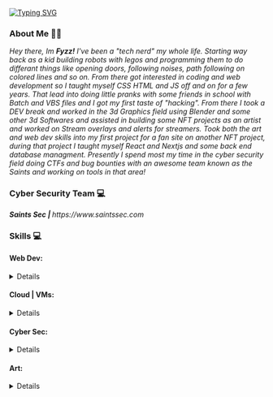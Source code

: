 [![Typing SVG](https://readme-typing-svg.herokuapp.com?color=F7E3E3&lines=Entrepreneur+%7C+Hacker+%7C+3d+Artist;NFT+Creator+%7C+Developer+%7C+Husband)](https://git.io/typing-svg)
<body>
  
### About Me 👨‍💼
<p><i>Hey there, Im <b>Fyzz!</b> I've been a "tech nerd" my whole life. Starting way back as a kid building robots with legos and programming them to do differant things like opening doors, following noises, path following on colored lines and so on. From there got interested in coding and web development so I taught myself CSS HTML and JS off and on for a few years. That lead into doing little pranks with some friends in school with Batch and VBS files and I got my first taste of "hacking". From there I took a DEV break and worked in the 3d Graphics field using Blender and some other 3d Softwares and assisted in building some NFT projects as an artist and worked on Stream overlays and alerts for streamers. Took both the art and web dev skills into my first project for a fan site on another NFT project, during that project I taught myself React and Nextjs and some back end database managment. Presently I spend most my time in the cyber security field doing CTFs and bug bounties with an awesome team known as the Saints and working on tools in that area!</i>
</p>
  
### Cyber Security Team 💻
<p><i><b>Saints Sec | </b>https://www.saintssec.com</i>
</p>
  
### Skills 💻
#### Web Dev:
<details>
  - HTML
  - CSS
  - JS
  - NodeJS
  - ReactJS
  - NextJS
  - FireBase
  - Python
  - WordPress
</details>
  
#### Cloud | VMs:
<details>
  Git | Github | Virtual Box | VMware | AWS | Google Cloud
</details>
  
#### Cyber Sec:
<details>
  Hack the Box | Try hack me | Python | VMs | Hack5 | Raspberry Pi
</details>
  
#### Art:
<details>
  Blender | Adobe Suit | Affinity Suit | Video Editing
</details>
</body>
